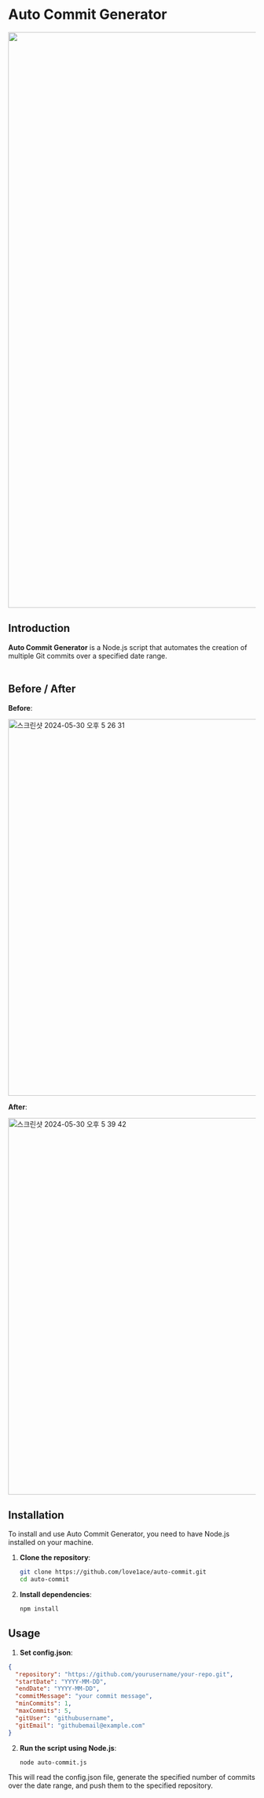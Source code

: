 # Auto Commit Generator

<img width="1169" alt="" src="https://github.com/love1ace/auto-commit/assets/147500032/a333cb9e-7f97-4b54-ba17-248694fc733d">


## Introduction

**Auto Commit Generator** is a Node.js script that automates the creation of multiple Git commits over a specified date range.
<br><br>
## Before / After


**Before**:

<img width="765" alt="스크린샷 2024-05-30 오후 5 26 31" src="https://github.com/love1ace/auto-commit/assets/147500032/4c2d6336-a768-46e4-9751-198db730d82b">



**After**:

<img width="765" alt="스크린샷 2024-05-30 오후 5 39 42" src="https://github.com/love1ace/auto-commit/assets/147500032/73e40b1c-3fe1-42dc-a139-04f22d2e6ec0">

   


## Installation

To install and use Auto Commit Generator, you need to have Node.js installed on your machine.

1. **Clone the repository**:
    ```sh
    git clone https://github.com/love1ace/auto-commit.git
    cd auto-commit
    ```

2. **Install dependencies**:
    ```sh
    npm install
    ```

    
## Usage

1. **Set config.json**:
```json
{
  "repository": "https://github.com/yourusername/your-repo.git",
  "startDate": "YYYY-MM-DD",
  "endDate": "YYYY-MM-DD", 
  "commitMessage": "your commit message",
  "minCommits": 1,
  "maxCommits": 5,
  "gitUser": "githubusername", 
  "gitEmail": "githubemail@example.com" 
}
```

2. **Run the script using Node.js**:
    ```sh
    node auto-commit.js
    ```
    
This will read the config.json file, generate the specified number of commits over the date range, and push them to the specified repository.
